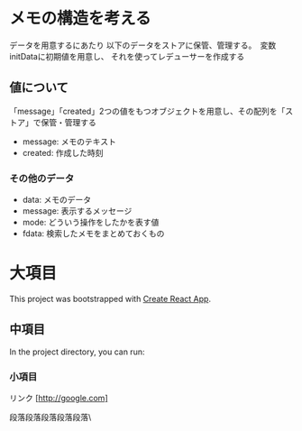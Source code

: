 # メモの構造を考える
データを用意するにあたり
以下のデータをストアに保管、管理する。　変数initDataに初期値を用意し、
それを使ってレデューサーを作成する

## 値について
「message」「created」2つの値をもつオブジェクトを用意し、その配列を「ストア」で保管・管理する
- message: メモのテキスト
- created: 作成した時刻

### その他のデータ
- data: メモのデータ
- message: 表示するメッセージ
- mode: どういう操作をしたかを表す値
- fdata: 検索したメモをまとめておくもの



















# 大項目

This project was bootstrapped with [Create React App](https://github.com/facebook/create-react-app).

## 中項目

In the project directory, you can run:

### 小項目

リンク [http://google.com]

段落段落段落段落段落\

